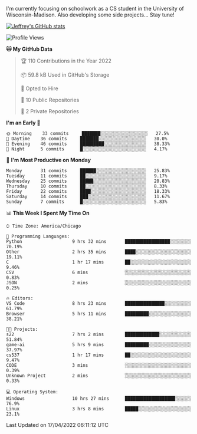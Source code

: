 

I'm currently focusing on schoolwork as a CS student in the University of Wisconsin-Madison.
Also developing some side projects...
Stay tune!

<!-- [![wakatime](https://wakatime.com/badge/user/99a12255-d5fa-4530-a56f-b1f6efe8669d.svg?style=for-the-badge)](https://wakatime.com/@99a12255-d5fa-4530-a56f-b1f6efe8669d) -->

[![Jeffrey's GitHub stats](https://github-readme-stats.vercel.app/api?username=slijeff&count_private=true&show_icons=true)](https://github.com/anuraghazra/github-readme-stats)

<!-- [![Jeffrey's wakatime stats](https://github-readme-stats.vercel.app/api/wakatime?username=slijeff&custom_title=Coding+Time+Last+Week)](https://github.com/slijeff/github-readme-stats) -->

<!-- [![Top Langs](https://github-readme-stats.vercel.app/api/top-langs/?username=slijeff&count_private=true&langs_count=8&hide=javascript&custom_title=Repo+Languages)](https://github.com/anuraghazra/github-readme-stats) -->

<!--START_SECTION:waka-->
![Profile Views](http://img.shields.io/badge/Profile%20Views-189-blue)

**🐱 My GitHub Data** 

> 🏆 110 Contributions in the Year 2022
 > 
> 📦 59.8 kB Used in GitHub's Storage 
 > 
> 💼 Opted to Hire
 > 
> 📜 10 Public Repositories 
 > 
> 🔑 2 Private Repositories  
 > 
**I'm an Early 🐤** 

```text
🌞 Morning    33 commits     ███████░░░░░░░░░░░░░░░░░░   27.5% 
🌆 Daytime    36 commits     ███████░░░░░░░░░░░░░░░░░░   30.0% 
🌃 Evening    46 commits     █████████░░░░░░░░░░░░░░░░   38.33% 
🌙 Night      5 commits      █░░░░░░░░░░░░░░░░░░░░░░░░   4.17%

```
📅 **I'm Most Productive on Monday** 

```text
Monday       31 commits     ██████░░░░░░░░░░░░░░░░░░░   25.83% 
Tuesday      11 commits     ██░░░░░░░░░░░░░░░░░░░░░░░   9.17% 
Wednesday    25 commits     █████░░░░░░░░░░░░░░░░░░░░   20.83% 
Thursday     10 commits     ██░░░░░░░░░░░░░░░░░░░░░░░   8.33% 
Friday       22 commits     ████░░░░░░░░░░░░░░░░░░░░░   18.33% 
Saturday     14 commits     ███░░░░░░░░░░░░░░░░░░░░░░   11.67% 
Sunday       7 commits      █░░░░░░░░░░░░░░░░░░░░░░░░   5.83%

```


📊 **This Week I Spent My Time On** 

```text
⌚︎ Time Zone: America/Chicago

💬 Programming Languages: 
Python                   9 hrs 32 mins       █████████████████░░░░░░░░   70.19% 
Other                    2 hrs 35 mins       ████░░░░░░░░░░░░░░░░░░░░░   19.11% 
C                        1 hr 17 mins        ██░░░░░░░░░░░░░░░░░░░░░░░   9.46% 
CSV                      6 mins              ░░░░░░░░░░░░░░░░░░░░░░░░░   0.83% 
JSON                     2 mins              ░░░░░░░░░░░░░░░░░░░░░░░░░   0.25%

🔥 Editors: 
VS Code                  8 hrs 23 mins       ███████████████░░░░░░░░░░   61.79% 
Browser                  5 hrs 11 mins       █████████░░░░░░░░░░░░░░░░   38.21%

🐱‍💻 Projects: 
s22                      7 hrs 2 mins        █████████████░░░░░░░░░░░░   51.84% 
game-ai                  5 hrs 9 mins        █████████░░░░░░░░░░░░░░░░   37.97% 
cs537                    1 hr 17 mins        ██░░░░░░░░░░░░░░░░░░░░░░░   9.47% 
CODE                     3 mins              ░░░░░░░░░░░░░░░░░░░░░░░░░   0.39% 
Unknown Project          2 mins              ░░░░░░░░░░░░░░░░░░░░░░░░░   0.33%

💻 Operating System: 
Windows                  10 hrs 27 mins      ███████████████████░░░░░░   76.9% 
Linux                    3 hrs 8 mins        █████░░░░░░░░░░░░░░░░░░░░   23.1%

```


 Last Updated on 17/04/2022 06:11:12 UTC
<!--END_SECTION:waka-->
